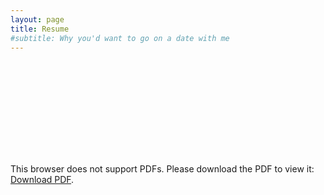 ```yaml
---
layout: page
title: Resume
#subtitle: Why you'd want to go on a date with me
---
```


<object data="https://luigiberducci.github.io/assets/resources/BerducciLuigi_ResumeEng_Oct2023.pdf" type="application/pdf" 
height="700px" width="700px">
    <embed src="https://luigiberducci.github.io/assets/resources/BerducciLuigi_ResumeEng_Oct2023.pdf">
        <p>
        This browser does not support PDFs. 
        Please download the PDF to view it: 
        <a href="https://luigiberducci.github.io/assets/resources/BerducciLuigi_ResumeEng_Oct2023.pdf">Download PDF</a>.</p>
    </embed>
</object>
